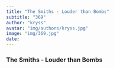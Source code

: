 ```yaml
---
title: "The Smiths - Louder than Bombs"
subtitle: "369"
author: "kryss"
avatar: "img/authors/kryss.jpg"
image: "img/369.jpg"
date:
---
```


### The Smiths - Louder than Bombs

